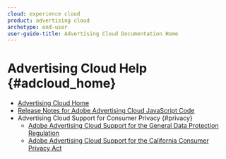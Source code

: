 ```yaml
---
cloud: experience cloud
product: advertising cloud
archetype: end-user
user-guide-title: Advertising Cloud Documentation Home
---
```


# Advertising Cloud Help {#adcloud_home}

+ [Advertising Cloud Home](landing-home.md)
+ [Release Notes for Adobe Advertising Cloud JavaScript Code](release-notes-js.md)
+ Advertising Cloud Support for Consumer Privacy {#privacy}
  + [Adobe Advertising Cloud Support for the General Data Protection Regulation](ad-cloud-gdpr.md)
  + [Adobe Advertising Cloud Support for the California Consumer Privacy Act](ad-cloud-ccpa.md)
